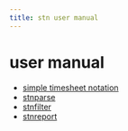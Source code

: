 ```yaml
---
title: stn user manual
---
```


user manual
===========

- [simple timesheet notation](stn.html)
- [stnparse](stnparse.html)
- [stnfilter](stnfilter.html)
- [stnreport](stnreport.html)

